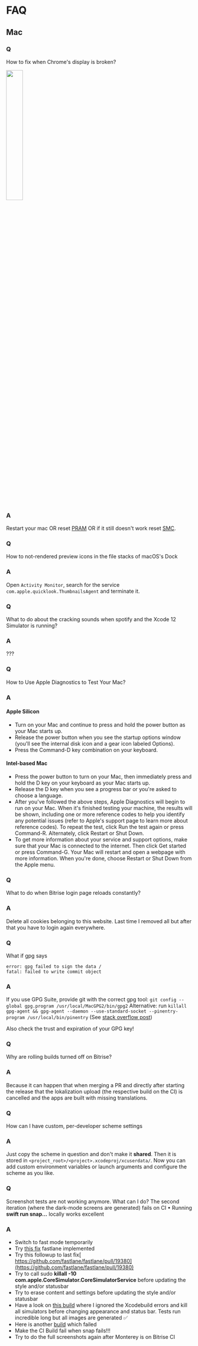 # FAQ

## Mac

### Q
How to fix when Chrome's display is broken?

<img src="https://user-images.githubusercontent.com/794372/138553580-4829fdf9-ef14-42d1-821f-2486ba1f20c9.png" width=30% />

### A
Restart your mac OR reset [PRAM](https://techterms.com/definition/pram#:~:text=You%20can%20reset%20or%20%22zap,you%20can%20release%20the%20keys.) OR if it still doesn't work reset [SMC](https://purplecomputing.com/tech-how-to/how-to-reset-the-smc-system-management-controller/).

### Q
How to not-rendered preview icons in the file stacks of macOS's Dock

### A
Open `Activity Monitor`, search for the service `com.apple.quicklook.ThumbnailsAgent` and terminate it.

### Q
What to do about the cracking sounds when spotify and the Xcode 12 Simulator is running?

### A
???

### Q
How to Use Apple Diagnostics to Test Your Mac?

### A

#### Apple Silicon
- Turn on your Mac and continue to press and hold the power button as your Mac starts up.
- Release the power button when you see the startup options window (you'll see the internal disk icon and a gear icon labeled Options).
- Press the Command-D key combination on your keyboard.

#### Intel-based Mac
- Press the power button to turn on your Mac, then immediately press and hold the D key on your keyboard as your Mac starts up.
- Release the D key when you see a progress bar or you're asked to choose a language.
- After you've followed the above steps, Apple Diagnostics will begin to run on your Mac. When it's finished testing your machine, the results will be shown, including one or more reference codes to help you identify any potential issues (refer to Apple's support page to learn more about reference codes). To repeat the test, click Run the test again or press Command-R. Alternately, click Restart or Shut Down.
- To get more information about your service and support options, make sure that your Mac is connected to the internet. Then click Get started or press Command-G. Your Mac will restart and open a webpage with more information. When you're done, choose Restart or Shut Down from the Apple menu.

### Q
What to do when Bitrise login page reloads constantly?

### A
Delete all cookies belonging to this website. Last time I removed all but after that you have to login again everywhere.

### Q
What if gpg says
``` 
error: gpg failed to sign the data /
fatal: failed to write commit object
```
### A
If you use GPG Suite, provide git with the correct gpg tool: `git config --global gpg.program /usr/local/MacGPG2/bin/gpg2`
Alternative: run `killall gpg-agent && gpg-agent --daemon --use-standard-socket --pinentry-program /usr/local/bin/pinentry` (See [stack overflow post](https://stackoverflow.com/a/40066889/971329))

Also check the trust and expiration of your GPG key!

### Q 

Why are rolling builds turned off on Bitrise?

### A

Because it can happen that when merging a PR and directly after starting the release that the lokalization upload (the respective build on the CI) is cancelled and the apps are built with missing translations.

### Q

How can I have custom, per-developer scheme settings

### A

Just copy the scheme in question and don't make it **shared**. Then it is stored in `<project_root>/<project>.xcodeproj/xcuserdata/`. Now you can add custom environment variables or launch arguments and configure the scheme as you like.

### Q

Screenshot tests are not working anymore. What can I do? The second iteration (where the dark-mode screens are generated) fails on CI • Running **swift run snap...** locally works excellent

### A

- Switch to fast mode temporarily
- Try [this fix](https://github.com/fastlane/fastlane/pull/19344) fastlane implemented
- Try this followup to last fix[ https://github.com/fastlane/fastlane/pull/19380](https://github.com/fastlane/fastlane/pull/19380)
- Try to call sudo **killall -10 com.apple.CoreSimulator.CoreSimulatorService** before updating the style and/or statusbar
- Try to erase content and settings before updating the style and/or statusbar
- Have a look on [this build](https://app.bitrise.io/build/93b703f3-fd45-41f4-897e-6f8f2ecf6d63#?tab=log) where I ignored the Xcodebuild errors and kill all simulators before changing appearance and status bar. Tests run incredible long but all images are generated ✅ 
- Here is another [build](https://app.bitrise.io/build/6524dc74-47bf-410a-9882-512074bbc6c6#?tab=log) which failed
- Make the CI Build fail when snap fails!!!
- Try to do the full screenshots again after Monterey is on Bitrise CI
